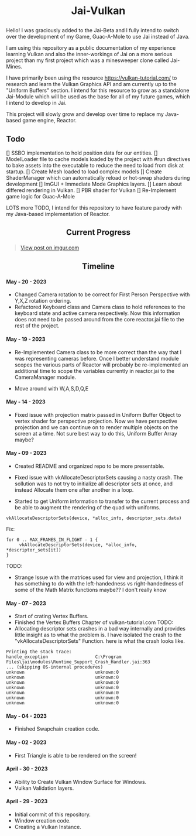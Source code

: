 <!-- <p align="center"><img src="https://github.com/baileysostek/Jai-Vulkan/blob/main/github/cadmium_games.png" alt="Cadmium Games" width="512"/></p> -->

# <p align="center"> Jai-Vulkan </p>
Hello! I was graciously added to the Jai-Beta and I fully intend to switch over the development of my Game, Guac-A-Mole to use Jai instead of Java. 

I am using this repository as a public documentation of my experience learning Vulkan and also the inner-workings of Jai on a more serious project than my first project which was a minesweeper clone called Jai-Mines. 

I have primarily been using the resource https://vulkan-tutorial.com/ to research and learn the Vulkan Graphics API and am currently up to the "Uniform Buffers" section. I intend for this resource to grow as a standalone Jai-Module which will be used as the base for all of my future games, which I intend to develop in Jai.

This project will slowly grow and develop over time to replace my Java-based game engine, Reactor. 


## Todo
[] SSBO implementation to hold position data for our entities. 
[] ModelLoader file to cache models loaded by the project with #run directives to bake assets into the executable to reduce the need to load from disk at startup.
[] Create Mesh loaded to load complex models
[] Create ShaderManager which can automatically reload or hot-swap shaders during development
[] ImGUI + Immediate Mode Graphics layers.
[] Learn about differed rendering in Vulkan.
[] PBR shader for Vulkan
[] Re-Implement game logic for Guac-A-Mole

LOTS more TODO, I intend for this repository to have feature parody with my Java-based implementation of Reactor. 

## <p align="center"> Current Progress </p>
<p align="center"><blockquote class="imgur-embed-pub" lang="en"><a href="https://imgur.com/a/eH4DZ54">View post on imgur.com</a></blockquote></p>

## <p align="center"> Timeline </p>

#### May - 20 - 2023
* Changed Camera rotation to be correct for First Person Perspective with Y,X,Z rotation ordering.
* Refactored Keyboard class and Camera class to hold references to the keyboard state and active camera respectively. Now this information does not need to be passed around from the core reactor.jai file to the rest of the project.  


#### May - 19 - 2023
* Re-Implemented Camera class to be more correct than the way that I was representing cameras before. Once I better understand module scopes the various parts of Reactor will probably be re-implemented an additional time to scope the variables currently in reactor.jai to the CameraManager module. 

* Move around with W,A,S,D,Q,E 

#### May - 14 - 2023
* Fixed issue with projection matrix passed in Uniform Buffer Object to vertex shader for perspective projection. Now we have perspective projection and we can continue on to render multiple objects on the screen at a time. Not sure best way to do this, Uniform Buffer Array maybe?


#### May - 09 - 2023
* Created README and organized repo to be more presentable.

* Fixed issue with vkAllocateDescriptorSets causing a nasty crash. The sollution was to not try to initialize all descriptor sets at once, and instead Allocate them one after another in a loop. 

* Started to get Uniform information to transfer to the current process and be able to augment the rendering of the quad with uniforms.
```
vkAllocateDescriptorSets(device, *alloc_info, descriptor_sets.data)
```
Fix:
```
for 0 .. MAX_FRAMES_IN_FLIGHT - 1 {
     vkAllocateDescriptorSets(device, *alloc_info, *descriptor_sets[it])
}
```

TODO: 
* Strange Issue with the matrices used for view and projection, I think it has something to do with the left-handedness vs right-handedness of some of the Math Matrix functions maybe?? I don't really know 

#### May - 07 - 2023
* Start of crating Vertex Buffers.
* Finished the Vertex Buffers Chapter of vulkan-tutorial.com
TODO: 
* Allocating descriptor sets crashes in a bad way internally and provides little insight as to what the problem is. I have isolated the crash to the "vkAllocateDescriptorSets" Function. here is what the crash looks like.
```
Printing the stack trace:
handle_exception                  C:\Program Files\jai\modules\Runtime_Support_Crash_Handler.jai:363
... (skipping OS-internal procedures)
unknown                           unknown:0
unknown                           unknown:0
unknown                           unknown:0
unknown                           unknown:0
unknown                           unknown:0
unknown                           unknown:0
unknown                           unknown:0
```

#### May - 04 - 2023
* Finished Swapchain creation code. 

#### May - 02 - 2023
* First Triangle is able to be rendered on the screen!

#### April - 30 - 2023
* Ability to Create Vulkan Window Surface for Windows.
* Vulkan Validation layers.

#### April - 29 - 2023
* Initial commit of this repository.
* Window creation code.
* Creating a Vulkan Instance.
